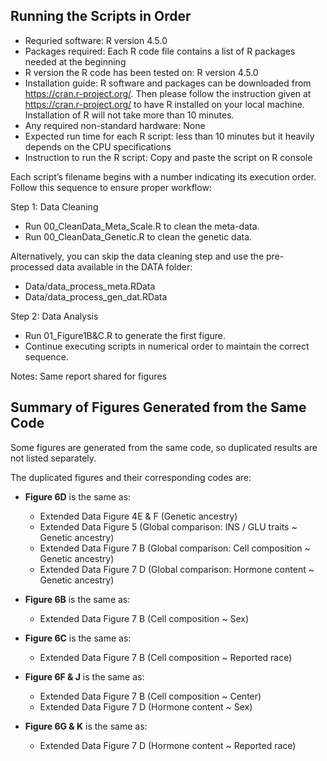 ## Running the Scripts in Order
- Requried software: R version 4.5.0 
- Packages required: Each R code file contains a list of R packages needed at the beginning
- R version the R code has been tested on: R version 4.5.0
- Installation guide: R software and packages can be downloaded from https://cran.r-project.org/. Then please follow the instruction given at https://cran.r-project.org/ to have R installed on your local machine. Installation of R will not take more than 10 minutes.
- Any required non-standard hardware: None
- Expected run time for each R script: less than 10 minutes  but it heavily depends on the CPU specifications
- Instruction to run the R script: Copy and paste the script on R console

Each script’s filename begins with a number indicating its execution order. Follow this sequence to ensure proper workflow:

Step 1: Data Cleaning

- Run 00_CleanData_Meta_Scale.R to clean the meta-data.
- Run 00_CleanData_Genetic.R to clean the genetic data.

Alternatively, you can skip the data cleaning step and use the pre-processed data available in the DATA folder:

- Data/data_process_meta.RData
- Data/data_process_gen_dat.RData

Step 2: Data Analysis

- Run 01_Figure1B&C.R to generate the first figure.
- Continue executing scripts in numerical order to maintain the correct sequence.


Notes: Same report shared for figures



## Summary of Figures Generated from the Same Code

Some figures are generated from the same code, so duplicated results are not listed separately. 

The duplicated figures and their corresponding codes are:

- **Figure 6D** is the same as:
  - Extended Data Figure 4E & F (Genetic ancestry)
  - Extended Data Figure 5 (Global comparison: INS / GLU traits ~ Genetic ancestry)
  - Extended Data Figure 7 B (Global comparison: Cell composition ~ Genetic ancestry)
  - Extended Data Figure 7 D (Global comparison: Hormone content ~ Genetic ancestry)

- **Figure 6B** is the same as:
  - Extended Data Figure 7 B (Cell composition ~ Sex)

- **Figure 6C** is the same as:
  - Extended Data Figure 7 B (Cell composition ~ Reported race)

- **Figure 6F & J** is the same as:
  - Extended Data Figure 7 B (Cell composition ~ Center)
  - Extended Data Figure 7 D (Hormone content ~ Sex)

- **Figure 6G & K** is the same as:
  - Extended Data Figure 7 D (Hormone content ~ Reported race)



